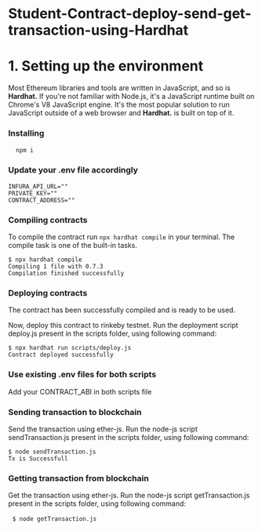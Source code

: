 # Student-Contract-deploy-send-get-transaction-using-Hardhat
<h1>1. Setting up the environment</h1>
Most Ethereum libraries and tools are written in JavaScript, and so is <b>Hardhat.</b> If you're not familiar with Node.js, it's a JavaScript runtime built on Chrome's V8 JavaScript engine. It's the most popular solution to run JavaScript outside of a web browser and <b>Hardhat.</b> is built on top of it.
<h3>Installing</h3>
<pre> <code> npm i </code> </pre>


<h3>Update your .env file accordingly</h3>
<pre><code>INFURA_API_URL=""
PRIVATE_KEY=""
CONTRACT_ADDRESS=""</code></pre>

<h3>Compiling contracts</h3>

To compile the contract run <code>npx hardhat compile</code> in your terminal. The compile task is one of the built-in tasks.


<pre><code>$ npx hardhat compile
Compiling 1 file with 0.7.3
Compilation finished successfully</code></pre>


<h3>Deploying contracts</h3>

The contract has been successfully compiled and is ready to be used.

Now, deploy this contract to rinkeby testnet. Run the deployment script deploy.js present in the scripts folder, using following command:
<pre><code>$ npx hardhat run scripts/deploy.js
Contract deployed successfully</code></pre>


<h3>Use existing .env files for both scripts</h3>


Add your CONTRACT_ABI in both scripts file

<h3>Sending transaction to blockchain</h3>


Send the transaction using ether-js. Run the node-js script sendTransaction.js present in the scripts folder, using following command:

<pre><code>$ node sendTransaction.js 
Tx is Successfull</code></pre>

<h3>Getting transaction from blockchain</h3>

Get the transaction using ether-js. Run the node-js script getTransaction.js present in the scripts folder, using following command:

<pre> <code>$ node getTransaction.js</code> </pre>

